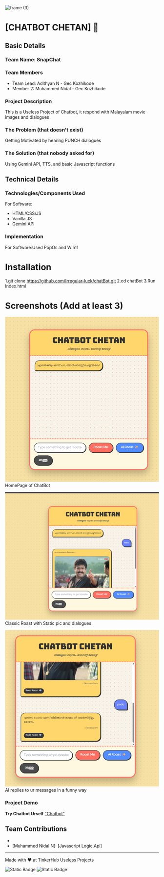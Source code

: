 <img width="3188" height="1202" alt="frame (3)" src="https://github.com/user-attachments/assets/517ad8e9-ad22-457d-9538-a9e62d137cd7" />


# [CHATBOT CHETAN] 🎯


## Basic Details
### Team Name: SnapChat


### Team Members
- Team Lead: Adithyan N - Gec Kozhikode
- Member 2: Muhammed Nidal - Gec Kozhikode

### Project Description
This is a Useless Project of Chatbot, it respond with Malayalam movie images and dialogues

### The Problem (that doesn't exist)
Getting Motivated by hearing PUNCH dialogues

### The Solution (that nobody asked for)
Using Gemini API, TTS, and basic Javascript functions

## Technical Details
### Technologies/Components Used
For Software:
- HTML/CSS/JS
- Vanilla JS
- Gemini API



### Implementation
For Software:Used PopOs and Win11
# Installation

1.git clone https://github.com/Irregular-luck/chatBot.git
2.cd chatBot
3.Run Index.html 


# Screenshots (Add at least 3)
![Home](photos/Home.png)
HomePage of ChatBot

![Roast](photos/RoastMe.png)
Classic Roast with Static pic and dialogues

![Ai](photos/AI_roast.png)
AI replies to ur messages in a funny way

### Project Demo
**Try Chatbot Urself** ["Chatbot"](https://irregular-luck.github.io/chatBot/)



## Team Contributions
- [Adithyan N]: [Idea,Styling]
- [Muhammed Nidal N]: [Javascript Logic,Api]

---
Made with ❤️ at TinkerHub Useless Projects 

![Static Badge](https://img.shields.io/badge/TinkerHub-24?color=%23000000&link=https%3A%2F%2Fwww.tinkerhub.org%2F)
![Static Badge](https://img.shields.io/badge/UselessProjects--25-25?link=https%3A%2F%2Fwww.tinkerhub.org%2Fevents%2FQ2Q1TQKX6Q%2FUseless%2520Projects)



